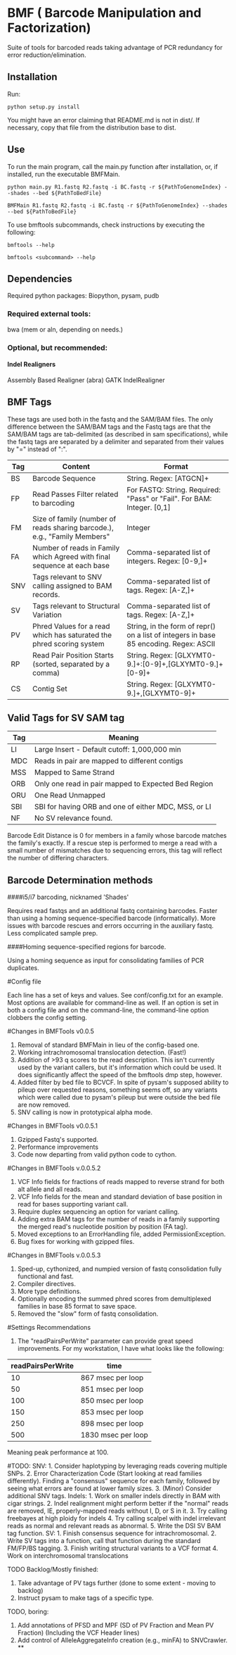 BMF ( Barcode Manipulation and Factorization)
===================

Suite of tools for barcoded reads taking advantage of PCR redundancy for error reduction/elimination.

## Installation

Run:
```
python setup.py install
```
You might have an error claiming that README.md is not in dist/. If necessary, copy that file from the distribution base to dist.

## Use

To run the main program, call the main.py function after installation, or, if installed, run the executable BMFMain.

```
python main.py R1.fastq R2.fastq -i BC.fastq -r ${PathToGenomeIndex} --shades --bed ${PathToBedFile}
```

```
BMFMain R1.fastq R2.fastq -i BC.fastq -r ${PathToGenomeIndex} --shades --bed ${PathToBedFile}
```

To use bmftools subcommands, check instructions by executing the following:

```
bmftools --help
```

```
bmftools <subcommand> --help
```

## Dependencies

Required python packages: Biopython, pysam, pudb

### Required external tools:
bwa (mem or aln, depending on needs.)

### Optional, but recommended:
#### Indel Realigners
Assembly Based Realigner (abra)
GATK IndelRealigner


## BMF Tags

These tags are used both in the fastq and the SAM/BAM files.
The only difference between the SAM/BAM tags and the Fastq tags are that the SAM/BAM tags are tab-delimited (as described in sam specifications), while the fastq tags are separated by a delimiter and separated from their values by "=" instead of ":".

Tag | Content | Format |
----|-----|-----|
BS | Barcode Sequence | String. Regex: [ATGCN]+ |
FP | Read Passes Filter related to barcoding | For FASTQ: String. Required: "Pass" or "Fail". For BAM: Integer. [0,1] |
FM | Size of family (number of reads sharing barcode.), e.g., "Family Members" | Integer |
FA | Number of reads in Family which Agreed with final sequence at each base | Comma-separated list of integers. Regex: [0-9,]+ |
SNV | Tags relevant to SNV calling assigned to BAM records. | Comma-separated list of tags. Regex: [A-Z,]+ |
SV | Tags relevant to Structural Variation | Comma-separated list of tags. Regex: [A-Z,]+ |
PV | Phred Values for a read which has saturated the phred scoring system| String, in the form of repr() on a list of integers in base 85 encoding. Regex: ASCII|
RP | Read Pair Position Starts (sorted, separated by a comma) | String. Regex: [GLXYMT0-9.]+:[0-9]+,[GLXYMT0-9.]+[0-9]+ |
CS | Contig Set | String. Regex: [GLXYMT0-9.]+,[GLXYMT0-9]+ |

## Valid Tags for SV SAM tag

Tag | Meaning |
---- | ----- |
LI | Large Insert - Default cutoff: 1,000,000 min |
MDC | Reads in pair are mapped to different contigs |
MSS | Mapped to Same Strand |
ORB | Only one read in pair mapped to Expected Bed Region |
ORU | One Read Unmapped |
SBI | SBI for having ORB and one of either MDC, MSS, or LI |
NF | No SV relevance found. |

Barcode Edit Distance is 0 for members in a family whose barcode matches the family's exactly. If a rescue step is performed to merge a read with a small number of mismatches due to sequencing errors, this tag will reflect the number of differing characters.

## Barcode Determination methods

####i5/i7 barcoding, nicknamed 'Shades'

Requires read fastqs and an additional fastq containing barcodes.
Faster than using a homing sequence-specified barcode (informatically). More issues with barcode rescues and errors occurring in the auxiliary fastq. Less complicated sample prep.

####Homing sequence-specified regions for barcode.

Using a homing sequence as input for consolidating families of PCR duplicates.

#Config file

Each line has a set of keys and values. See conf/config.txt for an example.
Most options are available for command-line as well. If an option is set in both a config file and on the command-line, the command-line option clobbers the config setting.

#Changes in BMFTools v0.0.5
1. Removal of standard BMFMain in lieu of the config-based one.
2. Working intrachromosomal translocation detection. (Fast!)
3. Addition of >93 q scores to the read description. This isn't currently used by the variant callers, but it's information which could be used. It does significantly affect the speed of the bmftools dmp step, however.
4. Added filter by bed file to BCVCF. In spite of pysam's supposed ability to pileup over requested reasons, something seems off, so any variants which were called due to pysam's pileup but were outside the bed file are now removed.
5. SNV calling is now in prototypical alpha mode.

#Changes in BMFTools v0.0.5.1
1. Gzipped Fastq's supported.
2. Performance improvements
3. Code now departing from valid python code to cython.

#Changes in BMFTools v.0.0.5.2

1. VCF Info fields for fractions of reads mapped to reverse strand for both alt allele and all reads.
2. VCF Info fields for the mean and standard deviation of base position in read for bases supporting variant call. 
2. Require duplex sequencing an option for variant calling.
3. Adding extra BAM tags for the number of reads in a family supporting the merged read's nucleotide position by position (FA tag).
4. Moved exceptions to an ErrorHandling file, added PermissionException.
5. Bug fixes for working with gzipped files.

#Changes in BMFTools v.0.0.5.3

1. Sped-up, cythonized, and numpied version of fastq consolidation fully functional and fast.
2. Compiler directives.
3. More type definitions.
4. Optionally encoding the summed phred scores from demultiplexed families in base 85 format to save space.
5. Removed the "slow" form of fastq consolidation.

#Settings Recommendations

1. The "readPairsPerWrite" parameter can provide great speed improvements. For my workstation, I have what looks like the following:

|readPairsPerWrite | time | 
|------|--------------|
| 10 | 867 msec per loop |
| 50 | 851 msec per loop |
| 100 | 850 msec per loop |
| 150 | 853 msec per loop |
|250| 898 msec per loop | 
|500 | 1830 msec per loop |

Meaning peak performance at 100.


#TODO:
SNV:
    1. Consider haplotyping by leveraging reads covering multiple SNPs.
    2. Error Characterization Code (Start looking at read families differently). Finding a "consensus" sequence for each family, followed by seeing what errors are found at lower family sizes.
    3. (Minor) Consider additional SNV tags.
Indels:
    1. Work on smaller indels directly in BAM with cigar strings.
    2. Indel realignment might perform better if the "normal" reads are removed, IE, properly-mapped reads without I, D, or S in it.
    3. Try calling freebayes at high ploidy for indels
    4. Try calling scalpel with indel irrelevant reads as normal and relevant reads as abnormal.
    5. Write the DSI SV BAM tag function.
SV:
    1. Finish consensus sequence for intrachromosomal.
    2. Write SV tags into a function, call that function during the standard FM/FP/BS tagging.
    3. Finish writing structural variants to a VCF format
    4. Work on interchromosomal translocations

TODO Backlog/Mostly finished:
1. Take advantage of PV tags further (done to some extent - moving to backlog)
2. Instruct pysam to make tags of a specific type.

TODO, boring:
1. Add annotations of PFSD and MPF (SD of PV Fraction and Mean PV Fraction) (Including the VCF Header lines)
2. Add control of AlleleAggregateInfo creation (e.g., minFA) to SNVCrawler. **

